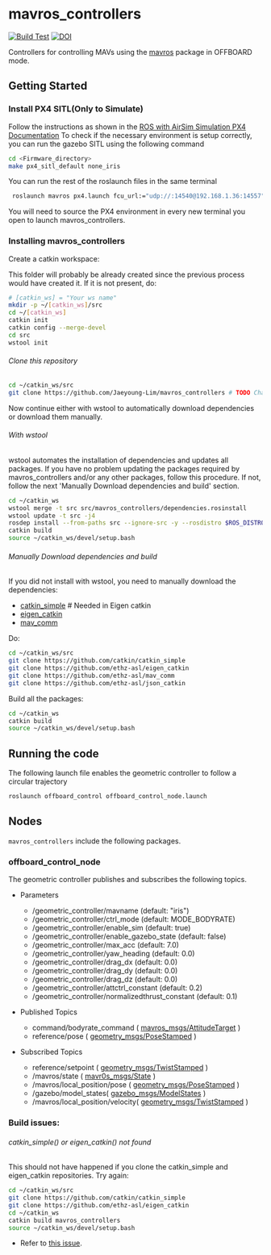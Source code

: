 # mavros_controllers
[![Build Test](https://github.com/Jaeyoung-Lim/mavros_controllers/workflows/Build%20Test/badge.svg)](https://github.com/Jaeyoung-Lim/mavros_controllers/actions?query=workflow%3A%22Build+Test%22) [![DOI](https://zenodo.org/badge/140596755.svg)](https://zenodo.org/badge/latestdoi/140596755)

Controllers for controlling MAVs using the [mavros](https://github.com/mavlink/mavros) package in OFFBOARD mode.

## Getting Started
### Install PX4 SITL(Only to Simulate)
Follow the instructions as shown in the [ROS with AirSim Simulation PX4 Documentation](https://microsoft.github.io/AirSim/px4_sitl/)
To check if the necessary environment is setup correctly, you can run the gazebo SITL using the following command

```bash
cd <Firmware_directory>
make px4_sitl_default none_iris
```
You can run the rest of the roslaunch files in the same terminal

```bash
 roslaunch mavros px4.launch fcu_url:="udp://:14540@192.168.1.36:14557"
```

You will need to source the PX4 environment in every new terminal you open to launch mavros_controllers. 

### Installing mavros_controllers

Create a catkin workspace:

This folder will probably be already created since the previous process would have created it. If it is not present, do:

```bash
# [catkin_ws] = "Your ws name" 
mkdir -p ~/[catkin_ws]/src
cd ~/[catkin_ws]
catkin init
catkin config --merge-devel
cd src
wstool init
```

###### Clone this repository

```bash
cd ~/catkin_ws/src
git clone https://github.com/Jaeyoung-Lim/mavros_controllers # TODO Change to ours
```

Now continue either with wstool to automatically download dependencies or download them manually.

###### With wstool

wstool automates the installation of dependencies and updates all packages. If you have no problem updating the packages required by mavros_controllers and/or any other packages, follow this procedure. If not, follow the next 'Manually Download dependencies and build' section.

```bash
cd ~/catkin_ws
wstool merge -t src src/mavros_controllers/dependencies.rosinstall
wstool update -t src -j4
rosdep install --from-paths src --ignore-src -y --rosdistro $ROS_DISTRO
catkin build
source ~/catkin_ws/devel/setup.bash
```


###### Manually Download dependencies and build

If you did not install with wstool, you need to manually download the dependencies:
- [catkin_simple](https://github.com/catkin/catkin_simple) # Needed in Eigen catkin
- [eigen_catkin](https://github.com/ethz-asl/eigen_catkin) 
- [mav_comm](https://github.com/ethz-asl/mav_comm)

Do:

```bash
cd ~/catkin_ws/src
git clone https://github.com/catkin/catkin_simple
git clone https://github.com/ethz-asl/eigen_catkin
git clone https://github.com/ethz-asl/mav_comm
git clone https://github.com/ethz-asl/json_catkin
```

Build all the packages:

```bash
cd ~/catkin_ws
catkin build
source ~/catkin_ws/devel/setup.bash
```

## Running the code
The following launch file enables the geometric controller to follow a circular trajectory

``` bash
roslaunch offboard_control offboard_control_node.launch
```

## Nodes
`mavros_controllers` include the following packages.

### offboard_control_node

The geometric controller publishes and subscribes the following topics.
- Parameters
    - /geometric_controller/mavname (default: "iris")
    - /geometric_controller/ctrl_mode (default: MODE_BODYRATE)
    - /geometric_controller/enable_sim (default: true)
    - /geometric_controller/enable_gazebo_state (default: false)
    - /geometric_controller/max_acc (default: 7.0)
    - /geometric_controller/yaw_heading (default: 0.0)
    - /geometric_controller/drag_dx (default: 0.0)
    - /geometric_controller/drag_dy (default: 0.0)
    - /geometric_controller/drag_dz (default: 0.0)
    - /geometric_controller/attctrl_constant (default: 0.2)
    - /geometric_controller/normalizedthrust_constant (default: 0.1)

- Published Topics
	- command/bodyrate_command ( [mavros_msgs/AttitudeTarget](http://docs.ros.org/api/mavros_msgs/html/msg/AttitudeTarget.html) )
	- reference/pose ( [geometry_msgs/PoseStamped](http://docs.ros.org/kinetic/api/geometry_msgs/html/msg/PoseStamped.html) )

- Subscribed Topics
	- reference/setpoint ( [geometry_msgs/TwistStamped](http://docs.ros.org/api/geometry_msgs/html/msg/TwistStamped.html) )
	- /mavros/state ( [mavr0s_msgs/State](http://docs.ros.org/api/mavros_msgs/html/msg/State.html) )
	- /mavros/local_position/pose ( [geometry_msgs/PoseStamped](http://docs.ros.org/kinetic/api/geometry_msgs/html/msg/PoseStamped.html) )
	- /gazebo/model_states( [gazebo_msgs/ModelStates](http://docs.ros.org/kinetic/api/gazebo_msgs/html/msg/ModelState.html) )
	- /mavros/local_position/velocity( [geometry_msgs/TwistStamped](http://docs.ros.org/api/geometry_msgs/html/msg/TwistStamped.html) )


### Build issues:


###### catkin_simple() or eigen_catkin() not found

 This should not have happened if you clone the catkin_simple and eigen_catkin repositories. Try again:

```bash
cd ~/catkin_ws/src
git clone https://github.com/catkin/catkin_simple
git clone https://github.com/ethz-asl/eigen_catkin
cd ~/catkin_ws
catkin build mavros_controllers
source ~/catkin_ws/devel/setup.bash
```

- Refer to [this issue](https://github.com/Jaeyoung-Lim/mavros_controllers/issues/61).
